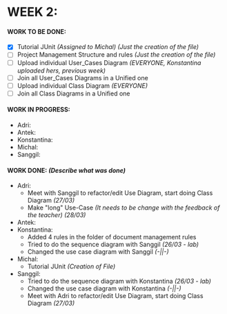 # WEEK 2:
#### WORK TO BE DONE:

 - [X] Tutorial JUnit *(Assigned to Michal)* *(Just the creation of the file)* 
 - [ ] Project Management Structure and rules *(Just the creation of the file)*
 - [ ] Upload individual User_Cases Diagram *(EVERYONE, Konstantina uploaded hers, previous week)*
 - [ ] Join all User_Cases Diagrams in a Unified one
 - [ ] Upload individual Class Diagram *(EVERYONE)*
 - [ ] Join all Class Diagrams in a Unified one

#### WORK IN PROGRESS:

* Adri:
* Antek:
* Konstantina:
* Michal: 
* Sanggil:

#### WORK DONE: *(Describe what was done)*

* Adri:
  - Meet with Sanggil to refactor/edit Use Diagram, start doing Class Diagram _(27/03)_
  - Make "long" Use-Case _(It needs to be change with the feedback of the teacher)_ _(28/03)_  
* Antek:  
* Konstantina:
  - Added 4 rules in the folder of document management rules
  - Tried to do the sequence diagram with Sanggil _(26/03 - lab)_
  - Changed the use case diagram with Sanggil _(-||-)_ 
* Michal: 
  - Tutorial JUnit _(Creation of File)_ 
* Sanggil:
  - Tried to do the sequence diagram with Konstantina _(26/03 - lab)_
  - Changed the use case diagram with Konstantina _(-||-)_
  - Meet with Adri to refactor/edit Use Diagram, start doing Class Diagram _(27/03)_
